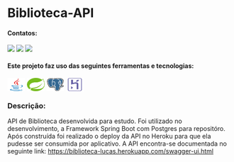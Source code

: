# Biblioteca-API


#### Contatos:

<div>
<a href="https://instagram.com/lucas.olisouza" target="_blank"><img src="https://img.shields.io/badge/-Instagram-%23E4405F?style=for-the-badge&logo=instagram&logoColor=white" target="_blank"></a>
<a href = "mailto:lycasoliveira@gmail.com"><img src="https://img.shields.io/badge/Gmail-D14836?style=for-the-badge&logo=gmail&logoColor=white" target="_blank"></a>
<a href="https://www.linkedin.com/in/lucas-oliveira-de-souza-0318a5174" target="_blank"><img src="https://img.shields.io/badge/-LinkedIn-%230077B5?style=for-the-badge&logo=linkedin&logoColor=white" target="_blank"></a>   
</div>

#### Este projeto faz uso das seguintes ferramentas e tecnologias:

<img align="center" title="Java" height="30" width="40" src="https://raw.githubusercontent.com/devicons/devicon/master/icons/java/java-original.svg"> <img align="center" title="Spring" height="30" width="40" src="https://raw.githubusercontent.com/devicons/devicon/master/icons/spring/spring-original.svg"> <img align="center" title="Postgres" height="30" width="40" src="https://raw.githubusercontent.com/devicons/devicon/master/icons/postgresql/postgresql-original.svg"> <img align="center" title="Heroku" height="30" width="40" src="https://raw.githubusercontent.com/devicons/devicon/master/icons/heroku/heroku-original.svg">

### Descrição:
API de Biblioteca desenvolvida para estudo. Foi utilizado no desenvolvimento, a Framework Spring Boot com Postgres para repositóro. Após construída foi realizado o deploy da API no Heroku para que ela pudesse ser consumida por aplicativo. A API encontra-se documentada no seguinte link: https://biblioteca-lucas.herokuapp.com/swagger-ui.html
